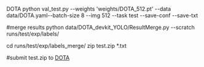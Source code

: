 DOTA
python val_test.py --weights 'weights/DOTA_512.pt' --data data/DOTA.yaml--batch-size 8 --img 512 --task test --save-conf --save-txt 

#merge results
python data/DOTA_devkit_YOLO/ResultMerge.py --scratch runs/test/exp/labels/

cd runs/test/exp/labels_merge/
zip test.zip *.txt

#submit test.zip to [DOTA](http://bed4rs.net:8001/evaluation2/)
